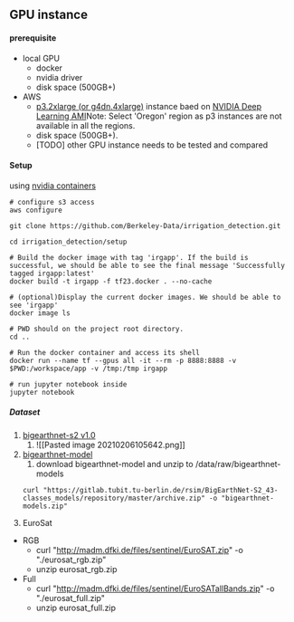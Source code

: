 ## GPU instance 
#### prerequisite
- local GPU
	- docker
	- nvidia driver
	- disk space (500GB+)
- AWS
	- [p3.2xlarge (or g4dn.4xlarge)](https://towardsdatascience.com/choosing-the-right-gpu-for-deep-learning-on-aws-d69c157d8c86) instance baed on [NVIDIA Deep Learning AMI](https://aws.amazon.com/marketplace/pp/NVIDIA-NVIDIA-Deep-Learning-AMI/B076K31M1S)Note: Select 'Oregon' region as p3 instances are not available in all the regions.
	- disk space (500GB+). 
	- [TODO] other GPU instance needs to be tested and compared 

#### Setup 
using [nvidia containers](https://ngc.nvidia.com/catalog/containers/nvidia:tensorflow/tags)
```
# configure s3 access 
aws configure 

git clone https://github.com/Berkeley-Data/irrigation_detection.git

cd irrigation_detection/setup

# Build the docker image with tag 'irgapp'. If the build is successful, we should be able to see the final message 'Successfully tagged irgapp:latest'
docker build -t irgapp -f tf23.docker . --no-cache

# (optional)Display the current docker images. We should be able to see 'irgapp'
docker image ls

# PWD should on the project root directory. 
cd .. 

# Run the docker container and access its shell
docker run --name tf --gpus all -it --rm -p 8888:8888 -v $PWD:/workspace/app -v /tmp:/tmp irgapp

# run jupyter notebook inside 
jupyter notebook 
```

##### Dataset
1. [bigearthnet-s2 v1.0](http://bigearth.net/#downloads) 
	1. ![[Pasted image 20210206105642.png]]
2. [bigearthnet-model](https://gitlab.tubit.tu-berlin.de/rsim/BigEarthNet-S2_43-classes_models) 
	1. download bigearthnet-model and unzip to /data/raw/bigearthnet-models 
	```
	curl "https://gitlab.tubit.tu-berlin.de/rsim/BigEarthNet-S2_43-classes_models/repository/master/archive.zip" -o "bigearthnet-models.zip" 
	```
3. EuroSat
  * RGB
    - curl "http://madm.dfki.de/files/sentinel/EuroSAT.zip" -o "./eurosat_rgb.zip"
    - unzip eurosat_rgb.zip
  * Full
    - curl "http://madm.dfki.de/files/sentinel/EuroSATallBands.zip" -o "./eurosat_full.zip"
    - unzip eurosat_full.zip
